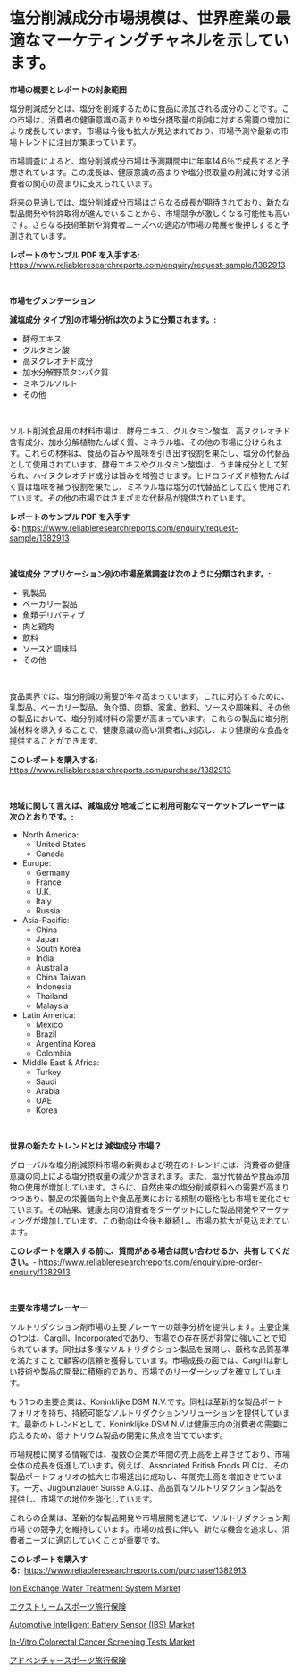 <p><h1>塩分削減成分市場規模は、世界産業の最適なマーケティングチャネルを示しています。</h1></p><p><strong>市場の概要とレポートの対象範囲</strong></p>
<p><p>塩分削減成分とは、塩分を削減するために食品に添加される成分のことです。この市場は、消費者の健康意識の高まりや塩分摂取量の削減に対する需要の増加により成長しています。市場は今後も拡大が見込まれており、市場予測や最新の市場トレンドに注目が集まっています。</p><p>市場調査によると、塩分削減成分市場は予測期間中に年率14.6％で成長すると予想されています。この成長は、健康意識の高まりや塩分摂取量の削減に対する消費者の関心の高まりに支えられています。</p><p>将来の見通しでは、塩分削減成分市場はさらなる成長が期待されており、新たな製品開発や特許取得が進んでいることから、市場競争が激しくなる可能性も高いです。さらなる技術革新や消費者ニーズへの適応が市場の発展を後押しすると予測されています。</p></p>
<p><strong>レポートのサンプル PDF を入手する:</strong> <a href="https://www.reliableresearchreports.com/enquiry/request-sample/1382913">https://www.reliableresearchreports.com/enquiry/request-sample/1382913</a></p>
<p>&nbsp;</p>
<p><strong>市場セグメンテーション</strong></p>
<p><strong>減塩成分 タイプ別の市場分析は次のように分類されます。:</strong></p>
<p><ul><li>酵母エキス</li><li>グルタミン酸</li><li>高ヌクレオチド成分</li><li>加水分解野菜タンパク質</li><li>ミネラルソルト</li><li>その他</li></ul></p>
<p>&nbsp;</p>
<p><p>ソルト削減食品用の材料市場は、酵母エキス、グルタミン酸塩、高ヌクレオチド含有成分、加水分解植物たんぱく質、ミネラル塩、その他の市場に分けられます。これらの材料は、食品の旨みや風味を引き出す役割を果たし、塩分の代替品として使用されています。酵母エキスやグルタミン酸塩は、うま味成分として知られ、ハイヌクレオチド成分は旨みを増強させます。ヒドロライズド植物たんぱく質は塩味を補う役割を果たし、ミネラル塩は塩分の代替品として広く使用されています。その他の市場ではさまざまな代替品が提供されています。</p></p>
<p><strong>レポートのサンプル PDF を入手する:</strong>&nbsp;<a href="https://www.reliableresearchreports.com/enquiry/request-sample/1382913">https://www.reliableresearchreports.com/enquiry/request-sample/1382913</a></p>
<p>&nbsp;</p>
<p><strong> 減塩成分 アプリケーション別の市場産業調査は次のように分類されます。:</strong></p>
<p><ul><li>乳製品</li><li>ベーカリー製品</li><li>魚類デリバティブ</li><li>肉と鶏肉</li><li>飲料</li><li>ソースと調味料</li><li>その他</li></ul></p>
<p>&nbsp;</p>
<p><p>食品業界では、塩分削減の需要が年々高まっています。これに対応するために、乳製品、ベーカリー製品、魚介類、肉類、家禽、飲料、ソースや調味料、その他の製品において、塩分削減材料の需要が高まっています。これらの製品に塩分削減材料を導入することで、健康意識の高い消費者に対応し、より健康的な食品を提供することができます。</p></p>
<p><strong>このレポートを購入する:</strong>&nbsp; <a href="https://www.reliableresearchreports.com/purchase/1382913">https://www.reliableresearchreports.com/purchase/1382913</a></p>
<p>&nbsp;</p>
<p><strong>地域に関して言えば、減塩成分 地域ごとに利用可能なマーケットプレーヤーは次のとおりです。:</strong></p>
<p><ul>
    <li>
        North America:
        <ul>
            <li>United States</li>
            <li>Canada</li>
        </ul>
    </li>
    <li>
        Europe:
        <ul>
            <li>Germany</li>
            <li>France</li>
            <li>U.K.</li>
            <li>Italy</li>
            <li>Russia</li>
        </ul>
    </li>
    <li>
        Asia-Pacific:
        <ul>
            <li>China</li>
            <li>Japan</li>
            <li>South Korea</li>
            <li>India</li>
            <li>Australia</li>
            <li>China Taiwan</li>
            <li>Indonesia</li>
            <li>Thailand</li>
            <li>Malaysia</li>
        </ul>
    </li>
    <li>
        Latin America:
        <ul>
            <li>Mexico</li>
            <li>Brazil</li>
            <li>Argentina Korea</li>
            <li>Colombia</li>
        </ul>
    </li>
    <li>
        Middle East & Africa:
        <ul>
            <li>Turkey</li>
            <li>Saudi</li>
            <li>Arabia</li>
            <li>UAE</li>
            <li>Korea</li>
        </ul>
    </li>
    </ul></p>
<p>&nbsp;</p>
<p><strong>世界の新たなトレンドとは 減塩成分 市場？</strong></p>
<p><p>グローバルな塩分削減原料市場の新興および現在のトレンドには、消費者の健康意識の向上による塩分摂取量の減少が含まれます。また、塩分代替品や食品添加物の使用が増加しています。さらに、自然由来の塩分削減原料への需要が高まりつつあり、製品の栄養価向上や食品産業における規制の厳格化も市場を変化させています。その結果、健康志向の消費者をターゲットにした製品開発やマーケティングが増加しています。この動向は今後も継続し、市場の拡大が見込まれています。</p></p>
<p><strong>このレポートを購入する前に、質問がある場合は問い合わせるか、共有してください。</strong>- <a href="https://www.reliableresearchreports.com/enquiry/pre-order-enquiry/1382913">https://www.reliableresearchreports.com/enquiry/pre-order-enquiry/1382913</a></p>
<p>&nbsp;</p>
<p><strong>主要な市場プレーヤー</strong></p>
<p><p>ソルトリダクション剤市場の主要プレーヤーの競争分析を提供します。主要企業の1つは、Cargill、Incorporatedであり、市場での存在感が非常に強いことで知られています。同社は多様なソルトリダクション製品を展開し、厳格な品質基準を満たすことで顧客の信頼を獲得しています。市場成長の面では、Cargillは新しい技術や製品の開発に積極的であり、市場でのリーダーシップを確立しています。</p><p>もう1つの主要企業は、Koninklijke DSM N.V.です。同社は革新的な製品ポートフォリオを持ち、持続可能なソルトリダクションソリューションを提供しています。最新のトレンドとして、Koninklijke DSM N.V.は健康志向の消費者の需要に応えるため、低ナトリウム製品の開発に焦点を当てています。</p><p>市場規模に関する情報では、複数の企業が年間の売上高を上昇させており、市場全体の成長を促進しています。例えば、Associated British Foods PLCは、その製品ポートフォリオの拡大と市場進出に成功し、年間売上高を増加させています。一方、Jugbunzlauer Suisse A.G.は、高品質なソルトリダクション製品を提供し、市場での地位を強化しています。</p><p>これらの企業は、革新的な製品開発や市場展開を通じて、ソルトリダクション剤市場での競争力を維持しています。市場の成長に伴い、新たな機会を追求し、消費者ニーズに適応していくことが重要です。</p></p>
<p><strong>このレポートを購入する:</strong>&nbsp;&nbsp;<a href="https://www.reliableresearchreports.com/purchase/1382913">https://www.reliableresearchreports.com/purchase/1382913</a></p>
<p><p><a href="https://picayune-night-cbd.notion.site/Ion-Exchange-Water-Treatment-System-Market-Research-Report-Provides-thorough-Industry-Overview-whic-d037bdf76cd14971a80324b423664804">Ion Exchange Water Treatment System Market</a></p><p><a href="https://medium.com/@hoped252023/%E9%81%8E%E6%BF%80%E3%82%B9%E3%83%9D%E3%83%BC%E3%83%84%E6%97%85%E8%A1%8C%E4%BF%9D%E9%99%BA%E5%B8%82%E5%A0%B4-%E7%A8%AE%E9%A1%9E-%E5%BF%9C%E7%94%A8-%E5%9C%B0%E7%90%86%E3%81%AB%E3%82%88%E3%82%8B%E5%8C%85%E6%8B%AC%E7%9A%84%E8%A9%95%E4%BE%A1-928702abdbfc">エクストリームスポーツ旅行保険</a></p><p><a href="https://view.publitas.com/reportprime-1/automotive-intelligent-battery-sensor-ibs-market-research-report-provides-critical-insights-that-can-help-shape-business-development-and-investment-strategies/">Automotive Intelligent Battery Sensor (IBS) Market</a></p><p><a href="https://github.com/angelajermaine/Market-Research-Report-List-2/blob/main/in-vitro-colorectal-cancer-screening-tests-market.md">In-Vitro Colorectal Cancer Screening Tests Market</a></p><p><a href="https://medium.com/@hoped252023/%E5%86%92%E9%99%BA%E3%82%B9%E3%83%9D%E3%83%BC%E3%83%84%E6%97%85%E8%A1%8C%E4%BF%9D%E9%99%BA%E5%B8%82%E5%A0%B4%E3%81%AE%E3%82%A4%E3%83%B3%E3%82%B5%E3%82%A4%E3%83%88-%E5%B8%82%E5%A0%B4%E3%83%88%E3%83%AC%E3%83%B3%E3%83%89-%E6%88%90%E9%95%B7-2024%E5%B9%B4%E3%81%8B%E3%82%892031%E5%B9%B4%E3%81%BE%E3%81%A7%E3%81%AE%E4%BA%88%E6%B8%AC-8816f43463fe">アドベンチャースポーツ旅行保険</a></p></p>